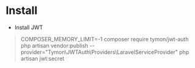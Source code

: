 # Install
- Install JWT
> COMPOSER_MEMORY_LIMIT=-1 composer require tymon/jwt-auth
> php artisan vendor:publish --provider="Tymon\JWTAuth\Providers\LaravelServiceProvider"
> php artisan jwt:secret